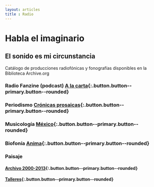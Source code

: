 ```yaml
---
layout: articles
title : Radio
---
```



# Habla el imaginario
## El sonido es mi circunstancia

<i class="fas fa-headphones"></i> Catálogo de producciones radiofónicas y fonografías disponibles en la Biblioteca Archive.org

### Radio Fanzine (podcast) [A la carta](https://archive.org/details/Silente.Sonoro_podcast_){:.button.button--primary.button--rounded}

### Periodismo [Crónicas prosaicas](https://archive.org/details/cronicas-prosaicas){:.button.button--primary.button--rounded}
        
### Musicología [México](https://archive.org/details/Fonografia.Musical_Mexico){:.button.button--primary.button--rounded}

### Biofonía [Anima](https://archive.org/details/Tierra.de.Nadie_Fonografia-Biofonia){:.button.button--primary.button--rounded}

### Paisaje 
#### [Archivo 2000-2013](https://archive.org/details/Tierra.de.Nadie_Paisajista.Sonora){:.button.button--primary.button--rounded}
#### [Talleres](https://archive.org/details/Silente-Sonoro_Talleres_de_narrativa_sonora){:.button.button--primary.button--rounded}
